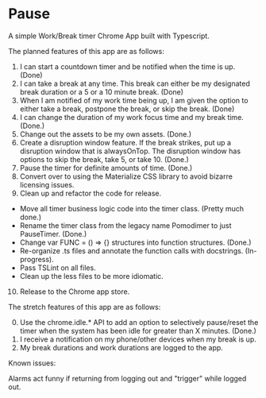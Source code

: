 # Pause

A simple Work/Break timer Chrome App built with Typescript.

The planned features of this app are as follows:

1. I can start a countdown timer and be notified when the time is up. (Done)
2. I can take a break at any time. This break can either be my designated break duration or a 5 or a 10 minute break. (Done)
3. When I am notified of my work time being up, I am given the option to either take a break, postpone the break, or skip the break. (Done)
4. I can change the duration of my work focus time and my break time. (Done.)
5. Change out the assets to be my own assets. (Done.)
6. Create a disruption window feature. If the break strikes, put up a disruption window that is alwaysOnTop. The disruption window has options to skip the break, take 5, or take 10. (Done.)
7. Pause the timer for definite amounts of time. (Done.)
8. Convert over to using the Materialize CSS library to avoid bizarre licensing issues.
9. Clean up and refactor the code for release.
  * Move all timer business logic code into the timer class. (Pretty much done.)
  * Rename the timer class from the legacy name Pomodimer to just PauseTimer. (Done.)
  * Change var FUNC = () => {} structures into function structures. (Done.)
  * Re-organize .ts files and annotate the function calls with docstrings. (In-progress).
  * Pass TSLint on all files.
  * Clean up the less files to be more idiomatic.
10. Release to the Chrome app store.

The stretch features of this app are as follows:

0. Use the chrome.idle.* API to add an option to selectively pause/reset the timer when the system has been idle for greater than X minutes. (Done.)
1. I receive a notification on my phone/other devices when my break is up.
2. My break durations and work durations are logged to the app.

Known issues:

Alarms act funny if returning from logging out and "trigger" while logged out.